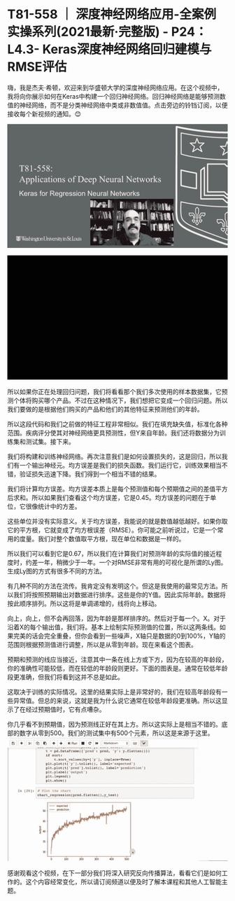 # T81-558 ｜ 深度神经网络应用-全案例实操系列(2021最新·完整版) - P24：L4.3- Keras深度神经网络回归建模与RMSE评估 

嗨，我是杰夫·希顿，欢迎来到华盛顿大学的深度神经网络应用。在这个视频中，我将向你展示如何在Keras中构建一个回归神经网络。回归神经网络是能够预测数值的神经网络，而不是分类神经网络中类或非数值值。点击旁边的铃铛订阅，以便接收每个新视频的通知。😊

![](img/64c02b34a795bf983212a6aea5e39c00_1.png)

![](img/64c02b34a795bf983212a6aea5e39c00_2.png)

所以如果你正在处理回归问题，我们将看看那个我们多次使用的样本数据集，它预测个体将购买哪个产品。不过在这种情况下，我们想把它变成一个回归问题。所以我们要做的是根据他们购买的产品和他们的其他特征来预测他们的年龄。

所以这段代码和我们之前做的特征工程非常相似。我们在填充缺失值，标准化各种范围。疾病评分使其对神经网络更具预测性，但Y来自年龄。我们还将数据分为训练集和测试集。接下来。

我们将构建和训练神经网络。再次注意我们是如何设置损失的，这是回归，所以我们有一个输出神经元。均方误差是我们的损失函数。我们运行它，训练效果相当不错，验证损失迅速下降。我们得到一个相当不错的结果。

我们将计算均方误差。均方误差本质上是每个预测值和每个预期值之间的差值平方后求和。所以如果我们查看这个均方误差，它是0.45。均方误差的问题在于单位，它很像统计中的方差。

这些单位并没有实际意义。关于均方误差，我能说的就是数值越低越好。如果你取它的平方根，它就变成了均方根误差（RMSE）。你可能之前听说过，它是一个常用的度量。我们对整个数值取平方根，现在单位和数据是一样的。

所以我们可以看到它是0.67，所以我们在计算我们对预测年龄的实际值的接近程度时，约差一年，稍微少于一年。一个对RMSE非常有用的可视化是所谓的Ly图。生成Ly图的方式有很多不同的方法。

有几种不同的方法在流传。我肯定没有发明这个。但这是我使用的最常见方法。所以我们将按照预期输出对数据进行排序。这些是你的Y值。因此实际年龄。数据将按此顺序排列。所以这将是单调递增的，线将向上移动。

向上，向上，但不会再回落，因为年龄是那样排序的。然后对于每一个。X。对于沿着X的每个输出值，我们将。基本上绘制实际预测值的位置，所以这两条线。如果完美的话会完全重叠，但你会看到一些噪声，X轴只是数据的0到100%，Y轴的范围则根据预测值进行调整，所以是从零到年龄。现在来看这个图表。

预期和预测的线应当接近，注意其中一条在线上方或下方，因为在较高的年龄段，你的准确性可能较低，而在较低的年龄段则更好。下面的图表是。通常在较低年龄段更准确，但我们将看到这并不总是如此。

这取决于训练的实际情况。这里的结果实际上是非常好的，我们在较高年龄段有一些异常值。但总的来说，这就是我为什么说它通常在较低年龄段更准确。所以这显示了在经过预期值时，它有点嘈杂。

你几乎看不到预期值，因为预测线正好在其上方。所以这实际上是相当不错的。底部的数字从零到500。我们的测试集中有500个元素，所以这是来源于这里。![](img/64c02b34a795bf983212a6aea5e39c00_4.png)

感谢观看这个视频，在下一部分我们将深入研究反向传播算法，看看它们是如何工作的。这个内容经常变化，所以请订阅频道以便及时了解本课程和其他人工智能主题。
